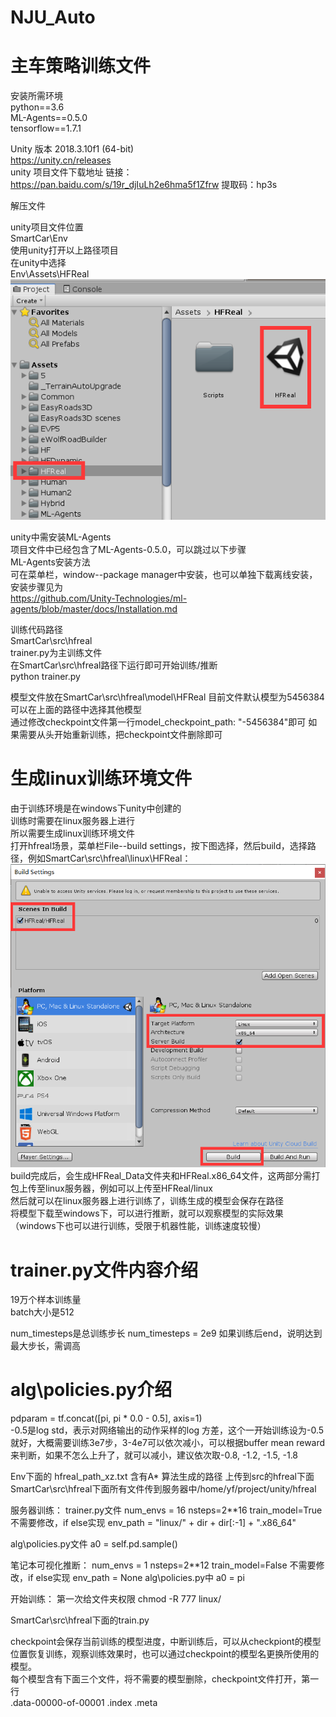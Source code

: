 # NJU_Auto
# 主车策略训练文件  
安装所需环境  
python==3.6  
ML-Agents==0.5.0  
tensorflow==1.7.1

Unity 版本 2018.3.10f1 (64-bit)  
https://unity.cn/releases  
unity 项目文件下载地址
链接：https://pan.baidu.com/s/19r_djIuLh2e6hma5f1Zfrw 
提取码：hp3s 


解压文件 

unity项目文件位置  
SmartCar\Env  
使用unity打开以上路径项目  
在unity中选择  
Env\Assets\HFReal  
![image](https://github.com/buaazeus/NJU_Auto/blob/main/images/1.png)  

unity中需安装ML-Agents  
项目文件中已经包含了ML-Agents-0.5.0，可以跳过以下步骤  
ML-Agents安装方法   
可在菜单栏，window--package manager中安装，也可以单独下载离线安装，安装步骤见为  
https://github.com/Unity-Technologies/ml-agents/blob/master/docs/Installation.md  


训练代码路径  
SmartCar\src\hfreal  
trainer.py为主训练文件  
在SmartCar\src\hfreal路径下运行即可开始训练/推断  
python trainer.py

模型文件放在SmartCar\src\hfreal\model\HFReal
目前文件默认模型为5456384  
可以在上面的路径中选择其他模型  
通过修改checkpoint文件第一行model_checkpoint_path: "-5456384"即可
如果需要从头开始重新训练，把checkpoint文件删除即可  

# 生成linux训练环境文件
由于训练环境是在windows下unity中创建的  
训练时需要在linux服务器上进行  
所以需要生成linux训练环境文件  
打开hfreal场景，菜单栏File--build settings，按下图选择，然后build，选择路径，例如SmartCar\src\hfreal\linux\HFReal：  
![image](https://github.com/buaazeus/NJU_Auto/blob/main/images/2.png)
build完成后，会生成HFReal_Data文件夹和HFReal.x86_64文件，这两部分需打包上传至linux服务器，例如可以上传至HFReal/linux  
然后就可以在linux服务器上进行训练了，训练生成的模型会保存在路径  
将模型下载至windows下，可以进行推断，就可以观察模型的实际效果  
（windows下也可以进行训练，受限于机器性能，训练速度较慢）  

# trainer.py文件内容介绍  
19万个样本训练量  
batch大小是512  

num_timesteps是总训练步长
num_timesteps = 2e9
如果训练后end，说明达到最大步长，需调高

# alg\policies.py介绍  
pdparam = tf.concat([pi, pi * 0.0 - 0.5], axis=1)  
-0.5是log std，表示对网络输出的动作采样的log 方差，这个一开始训练设为-0.5就好，大概需要训练3e7步，3-4e7可以依次减小，可以根据buffer mean reward来判断，如果不怎么上升了，就可以减小，建议依次取-0.8, -1.2, -1.5, -1.8  

Env下面的 hfreal_path_xz.txt 含有A* 算法生成的路径 上传到src的hfreal下面  
SmartCar\src\hfreal下面所有文件传到服务器中/home/yf/project/unity/hfreal  


服务器训练：
trainer.py文件
	num_envs = 16
	nsteps=2**16
	train_model=True  不需要修改，if else实现
	env_path = "linux/" + dir + dir[:-1] + ".x86_64"

alg\policies.py文件
	a0 = self.pd.sample()


笔记本可视化推断：
num_envs = 1
nsteps=2**12
train_model=False   不需要修改，if else实现
env_path = None
alg\policies.py中
a0 = pi

开始训练：
第一次给文件夹权限
chmod -R 777 linux/


SmartCar\src\hfreal下面的train.py


checkpoint会保存当前训练的模型进度，中断训练后，可以从checkpiont的模型位置恢复训练，观察训练效果时，也可以通过checkpoint的模型名更换所使用的模型。  
每个模型含有下面三个文件，将不需要的模型删除，checkpoint文件打开，第一行  
.data-00000-of-00001
.index
.meta

